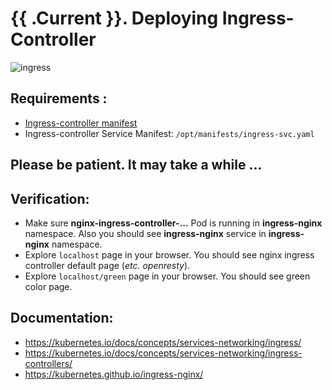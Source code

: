 # {{ .Current }}. Deploying Ingress-Controller

![ingress](https://raw.githubusercontent.com/sbeliakou/mentor/master/.img/ingress.png)


## Requirements :
- [Ingress-controller manifest](https://raw.githubusercontent.com/kubernetes/ingress-nginx/master/deploy/static/mandatory.yaml)
- Ingress-controller Service Manifest: `/opt/manifests/ingress-svc.yaml`


## Please be patient. It may take a while ...

## Verification:  
- Make sure **nginx-ingress-controller-...** Pod is running in **ingress-nginx** namespace. Also you should see **ingress-nginx** service in **ingress-nginx** namespace.  
- Explore `localhost` page in your browser. You should see nginx ingress controller default page (*etc. openresty*). 
- Explore `localhost/green` page in your browser. You should see green color page.  
  

## Documentation:
- https://kubernetes.io/docs/concepts/services-networking/ingress/
- https://kubernetes.io/docs/concepts/services-networking/ingress-controllers/
- https://kubernetes.github.io/ingress-nginx/